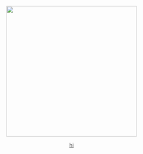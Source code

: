 <p align="center">
<img src="https://files.catbox.moe/8va9g4.png" width="350px">
</p>
<p align="center">
  <a href="https://miku.atabook.org/">hi</a>
<p>
